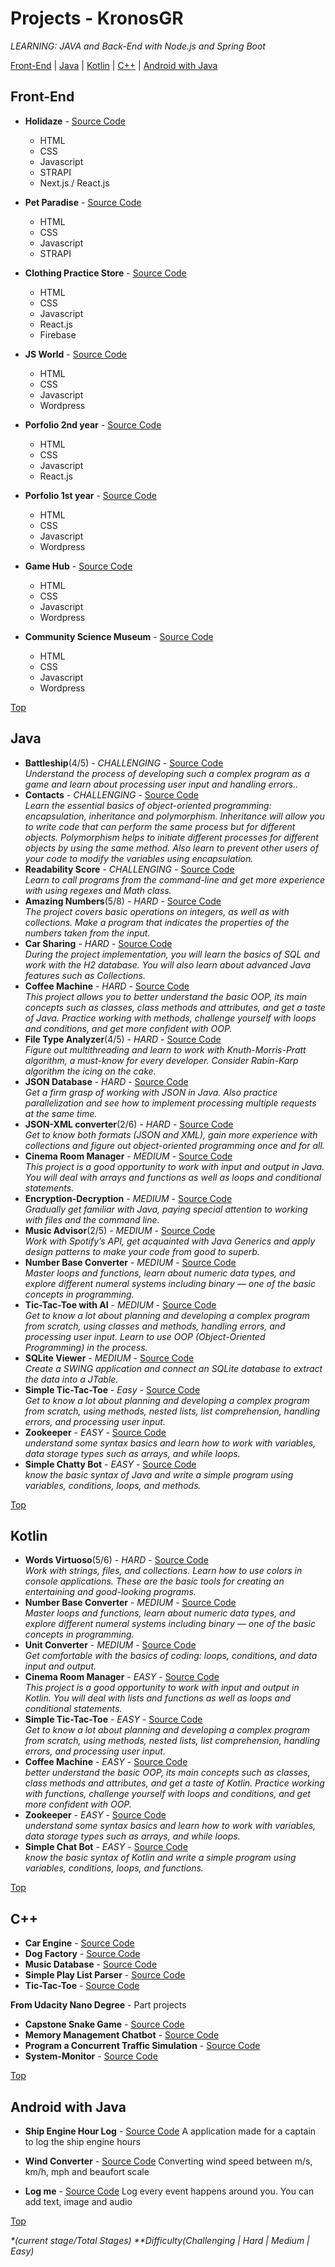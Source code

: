 # Projects - KronosGR

_LEARNING: JAVA and Back-End with Node.js and Spring Boot_

[Front-End](#front-end) | [Java](#java) | [Kotlin](#kotlin) | [C++](#c) | [Android with Java](#android-with-java)

## Front-End

- **Holidaze** - [Source Code](https://github.com/kronosGR/ca-portfolio-react)

  - HTML
  - CSS
  - Javascript
  - STRAPI
  - Next.js / React.js

- **Pet Paradise** - [Source Code](https://github.com/kronosGR/Georgios-Katsanakis-semester-project-2)

  - HTML
  - CSS
  - Javascript
  - STRAPI

- **Clothing Practice Store** - [Source Code](https://github.com/kronosGR/React.js-crown-clothing)

  - HTML
  - CSS
  - Javascript
  - React.js
  - Firebase

- **JS World** - [Source Code](https://github.com/kronosGR/JSWorld)

  - HTML
  - CSS
  - Javascript
  - Wordpress

- **Porfolio 2nd year** - [Source Code](https://github.com/kronosGR/9-portfolio-2-reactjs)

  - HTML
  - CSS
  - Javascript
  - React.js

- **Porfolio 1st year** - [Source Code](https://github.com/kronosGR/portfolio)

  - HTML
  - CSS
  - Javascript
  - Wordpress

- **Game Hub** - [Source Code](https://github.com/kronosGR/GameHub)

  - HTML
  - CSS
  - Javascript
  - Wordpress

- **Community Science Museum** - [Source Code](https://github.com/kronosGR/CSM)
  - HTML
  - CSS
  - Javascript
  - Wordpress

[Top](#projects---kronosgr)

## Java

- **Battleship**(4/5) - _CHALLENGING_ - [Source Code](https://github.com/kronosGR/Java-Battleship/tree/master/Battleship/task/src/battleship)  
  _Understand the process of developing such a complex program as a game and learn about processing user input and handling errors.._
- **Contacts** - _CHALLENGING_ - [Source Code](https://github.com/kronosGR/Java-Contacts/tree/master/Contacts/task/src/contacts)  
  _Learn the essential basics of object-oriented programming: encapsulation, inheritance and polymorphism. Inheritance will allow you to write code that can perform the same process but for different objects. Polymorphism helps to initiate different processes for different objects by using the same method. Also learn to prevent other users of your code to modify the variables using encapsulation._
- **Readability Score** - _CHALLENGING_ - [Source Code](https://github.com/kronosGR/Java-ReadabilityScore/tree/master/Readability%20Score/task/src/readability)  
   _Learn to call programs from the command-line and get more experience with using regexes and Math class._
- **Amazing Numbers**(5/8) - _HARD_ - [Source Code](https://github.com/kronosGR/Java-Amazing_Numbers/tree/master/Amazing%20Numbers/task/src/numbers)  
  _The project covers basic operations on integers, as well as with collections. Make a program that indicates the properties of the numbers taken from the input._
- **Car Sharing** - _HARD_ - [Source Code](https://github.com/kronosGR/JAVA-CarSharing/tree/master/Car%20Sharing/task/src/carsharing)  
  _During the project implementation, you will learn the basics of SQL and work with the H2 database. You will also learn about advanced Java features such as Collections._
- **Coffee Machine** - _HARD_ - [Source Code](https://github.com/kronosGR/Java_CoffeeMachine/tree/master/Coffee%20Machine/task/src/machine)  
  _This project allows you to better understand the basic OOP, its main concepts such as classes, class methods and attributes, and get a taste of Java. Practice working with methods, challenge yourself with loops and conditions, and get more confident with OOP._
- **File Type Analyzer**(4/5) - _HARD_ - [Source Code](https://github.com/kronosGR/Java-FileTypeAnalyzer/tree/master/File%20Type%20Analyzer/task/src/analyzer)  
  _Figure out multithreading and learn to work with Knuth-Morris-Pratt algorithm, a must-know for every developer. Consider Rabin-Karp algorithm the icing on the cake._
- **JSON Database** - _HARD_ - [Source Code](https://github.com/kronosGR/Java-JSONdatabase/tree/master/JSON%20Database/task/src)  
  _Get a firm grasp of working with JSON in Java. Also practice parallelization and see how to implement processing multiple requests at the same time._
- **JSON-XML converter**(2/6) - _HARD_ - [Source Code](https://github.com/kronosGR/Java_JSON-XMLconverter/tree/master/JSON%20-%20XML%20converter/task/src/converter)  
  _Get to know both formats (JSON and XML), gain more experience with collections and figure out object-oriented programming once and for all._
- **Cinema Room Manager** - _MEDIUM_ - [Source Code](https://github.com/kronosGR/Java_CinemaRoomManager/tree/master/Cinema%20Room%20Manager/task/src/cinema)  
  _This project is a good opportunity to work with input and output in Java. You will deal with arrays and functions as well as loops and conditional statements._
- **Encryption-Decryption** - _MEDIUM_ - [Source Code](https://github.com/kronosGR/Java-Encryption-Decryption/tree/master/Encryption-Decryption/task/src/encryptdecrypt)  
  _Gradually get familiar with Java, paying special attention to working with files and the command line._
- **Music Advisor**(2/5) - _MEDIUM_ - [Source Code](https://github.com/kronosGR/Java-MusicAdvisor/tree/master/Music%20Advisor/task/src/advisor)  
  _Work with Spotify’s API, get acquainted with Java Generics and apply design patterns to make your code from good to superb._
- **Number Base Converter** - _MEDIUM_ - [Source Code](https://github.com/kronosGR/Java-NumberBaseConverter/tree/master/Number%20Base%20Converter/task/src/converter)  
  _Master loops and functions, learn about numeric data types, and explore different numeral systems including binary — one of the basic concepts in programming._
- **Tic-Tac-Toe with AI** - _MEDIUM_ - [Source Code](https://github.com/kronosGR/Java_Tic-Tac-ToeWithAI/tree/master/Tic-Tac-Toe%20with%20AI/task/src/tictactoe)  
  _Get to know a lot about planning and developing a complex program from scratch, using classes and methods, handling errors, and processing user input. Learn to use OOP (Object-Oriented Programming) in the process._
- **SQLite Viewer** - _MEDIUM_ - [Source Code](https://github.com/kronosGR/Java-SQLiteViewer/tree/master/SQLite%20Viewer/task/src/viewer)  
  _Create a SWING application and connect an SQLite database to extract the data into a JTable._
- **Simple Tic-Tac-Toe** - _Easy_ - [Source Code](https://github.com/kronosGR/Java_SimpleTic-Tac-Toe/tree/master/Simple%20Tic-Tac-Toe/task/src/tictactoe)  
  _Get to know a lot about planning and developing a complex program from scratch, using methods, nested lists, list comprehension, handling errors, and processing user input._
- **Zookeeper** - _EASY_ - [Source Code](https://github.com/kronosGR/Java-Zookeeper/tree/master/Zookeeper/task/src)  
  _understand some syntax basics and learn how to work with variables, data storage types such as arrays, and while loops._
- **Simple Chatty Bot** - _EASY_ - [Source Code](https://github.com/kronosGR/Java_SimpleChattyBot/tree/master/Simple%20Chatty%20Bot/task/src/bot)  
  _know the basic syntax of Java and write a simple program using variables, conditions, loops, and methods._

[Top](#projects---kronosgr)

## Kotlin

- **Words Virtuoso**(5/6) - _HARD_ - [Source Code](https://github.com/kronosGR/Kotlin_WordsVirtuoso/tree/master/Words%20Virtuoso/task/src/wordsvirtuoso)  
  _Work with strings, files, and collections. Learn how to use colors in console applications. These are the basic tools for creating an entertaining and good-looking programs._
- **Number Base Converter** - _MEDIUM_ - [Source Code](https://github.com/kronosGR/Kotlin_NumberBaseConverter/tree/master/Number%20Base%20Converter/task/src/converter)  
  _Master loops and functions, learn about numeric data types, and explore different numeral systems including binary — one of the basic concepts in programming._
- **Unit Converter** - _MEDIUM_ - [Source Code](https://github.com/kronosGR/Kotlin_UnitConverter/tree/master/Unit%20Converter/task/src/converter)  
  _Get comfortable with the basics of coding: loops, conditions, and data input and output._
- **Cinema Room Manager** - _EASY_ - [Source Code](https://github.com/kronosGR/Kotlin_CinemaRoomManager/tree/master/Cinema%20Room%20Manager/task/src/cinema)  
  _This project is a good opportunity to work with input and output in Kotlin. You will deal with lists and functions as well as loops and conditional statements._
- **Simple Tic-Tac-Toe** - _EASY_ - [Source Code](https://github.com/kronosGR/Kotlin_SimpleTic-Tac-Toe/tree/master/Simple%20Tic-Tac-Toe/task/src/tictactoe)  
  _Get to know a lot about planning and developing a complex program from scratch, using methods, nested lists, list comprehension, handling errors, and processing user input._
- **Coffee Machine** - _EASY_ - [Source Code](https://github.com/kronosGR/Kotlin_CoffeeMachine/tree/master/Coffee%20Machine/task/src/machine)  
  _better understand the basic OOP, its main concepts such as classes, class methods and attributes, and get a taste of Kotlin. Practice working with functions, challenge yourself with loops and conditions, and get more confident with OOP._
- **Zookeeper** - _EASY_ - [Source Code](https://github.com/kronosGR/Kotlin-Zookeeper/tree/master/Zookeeper/task/src)  
  _understand some syntax basics and learn how to work with variables, data storage types such as arrays, and while loops._
- **Simple Chat Bot** - _EASY_ - [Source Code](https://github.com/kronosGR/Kotlin-SimpleChattyBot)  
  _know the basic syntax of Kotlin and write a simple program using variables, conditions, loops, and functions._

[Top](#projects---kronosgr)

## C++

- **Car Engine** - [Source Code](https://github.com/kronosGR/CPP-Car-engine)
- **Dog Factory** - [Source Code](https://github.com/kronosGR/CPP-DogFactory)
- **Music Database** - [Source Code](https://github.com/kronosGR/CPP-MusicDB)
- **Simple Play List Parser** - [Source Code](https://github.com/kronosGR/CPP-PlaylistParser)
- **Tic-Tac-Toe** - [Source Code](https://github.com/kronosGR/CPP-tictactoe)

**From Udacity Nano Degree** - Part projects

- **Capstone Snake Game** - [Source Code](https://github.com/kronosGR/CPP-Capstone-Snake_game)
- **Memory Management Chatbot** - [Source Code](https://github.com/kronosGR/CPP-Memory-Management-Chatbot)
- **Program a Concurrent Traffic Simulation** - [Source Code](https://github.com/kronosGR/CPP-Concurrent-Traffic-Simulation)
- **System-Monitor** - [Source Code](https://github.com/kronosGR/CPP-SystemMonitor-Linux)

[Top](#projects---kronosgr)

## Android with Java

- **Ship Engine Hour Log** - [Source Code](https://github.com/kronosGR/Java-ShipEngineHourLog)
  A application made for a captain to log the ship engine hours

- **Wind Converter** - [Source Code](https://github.com/kronosGR/Java-WindConverter)
  Converting wind speed between m/s, km/h, mph and beaufort scale

- **Log me** - [Source Code](https://github.com/kronosGR/Java-Logme)
  Log every event happens around you. You can add text, image and audio

[Top](#projects---kronosgr)

_\*(current stage/Total Stages)_
_\*\*Difficulty(Challenging | Hard | Medium | Easy)_
